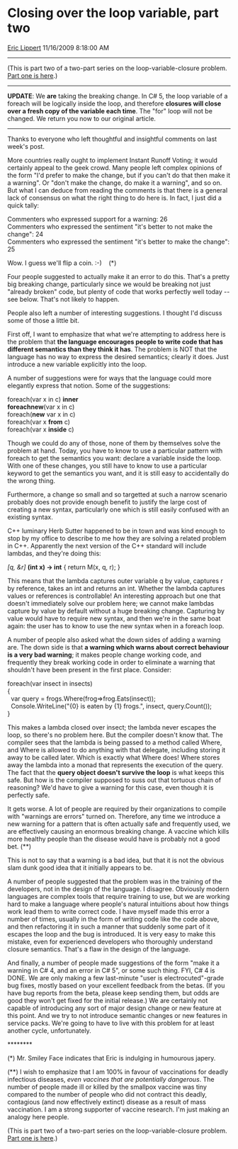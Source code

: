 <div id="page">

# Closing over the loop variable, part two

[Eric Lippert](https://social.msdn.microsoft.com/profile/Eric%20Lippert) 11/16/2009 8:18:00 AM

-----

<div id="content">

<div class="mine">

(This is part two of a two-part series on the loop-variable-closure problem. [Part one is here](http://blogs.msdn.com/b/ericlippert/archive/2009/11/12/closing-over-the-loop-variable-considered-harmful.aspx).)

-----

**UPDATE**: We **are** taking the breaking change. In C\# 5, the loop variable of a foreach will be logically inside the loop, and therefore **closures will close over a fresh copy of the variable each time**. The "for" loop will not be changed. We return you now to our original article.

-----

Thanks to everyone who left thoughtful and insightful comments on last week's post.

More countries really ought to implement Instant Runoff Voting; it would certainly appeal to the geek crowd. Many people left complex opinions of the form "I'd prefer to make the change, but if you can't do that then make it a warning". Or "don't make the change, do make it a warning", and so on. But what I can deduce from reading the comments is that there is a general lack of consensus on what the right thing to do here is. In fact, I just did a quick tally:

Commenters who expressed support for a warning: 26  
Commenters who expressed the sentiment "it's better to not make the change": 24  
Commenters who expressed the sentiment "it's better to make the change": 25

Wow. I guess we'll flip a coin. :-)    (\*)

Four people suggested to actually make it an error to do this. That's a pretty big breaking change, particularly since we would be breaking not just "already broken" code, but plenty of code that works perfectly well today -- see below. That's not likely to happen.

People also left a number of interesting suggestions. I thought I'd discuss some of those a little bit.

First off, I want to emphasize that what we're attempting to address here is the problem that **the language encourages people to write code that has different semantics than they think it has**. The problem is NOT that the language has no way to express the desired semantics; clearly it does. Just introduce a new variable explicitly into the loop.

A number of suggestions were for ways that the language could more elegantly express that notion. Some of the suggestions:

<span class="code"> </span>

foreach(var x in c) **inner**  
**foreachnew**(var x in c)  
foreach(**new** var x in c)  
foreach(var x **from** c)  
foreach(var x **inside** c)

Though we could do any of those, none of them by themselves solve the problem at hand. Today, you have to know to use a particular pattern with foreach to get the semantics you want: declare a variable inside the loop. With one of these changes, you still have to know to use a particular keyword to get the semantics you want, and it is still easy to accidentally do the wrong thing.

Furthermore, a change so small and so targetted at such a narrow scenario probably does not provide enough benefit to justify the large cost of creating a new syntax, particularly one which is still easily confused with an existing syntax.

C++ luminary Herb Sutter happened to be in town and was kind enough to stop by my office to describe to me how they are solving a related problem in C++. Apparently the next version of the C++ standard will include lambdas, and they're doing this:

<span class="code"> </span>

*\[q, \&r\]* **(int x) -\> int** { return M(x, q, r); }

This means that the lambda captures outer variable q by value, captures r by reference, takes an int and returns an int. Whether the lambda captures values or references is controllable\! An interesting approach but one that doesn't immediately solve our problem here; we cannot make lambdas capture by value by default without a huge breaking change. Capturing by value would have to require new syntax, and then we're in the same boat again: the user has to know to use the new syntax when in a foreach loop.

A number of people also asked what the down sides of adding a warning are. The down side is that **a warning which warns about correct behaviour is a very bad warning**; it makes people change working code, and frequently they break working code in order to eliminate a warning that shouldn't have been present in the first place. Consider:

<span class="code"> </span>

foreach(var insect in insects)  
{  
  var query = frogs.Where(frog=\>frog.Eats(insect));  
  Console.WriteLine("{0} is eaten by {1} frogs.", insect, query.Count());  
}

This makes a lambda closed over insect; the lambda never escapes the loop, so there's no problem here. But the compiler doesn't know that. The compiler sees that the lambda is being passed to a method called Where, and Where is allowed to do anything with that delegate, including storing it away to be called later. Which is exactly what Where does\! Where stores away the lambda into a monad that represents the execution of the query. The fact that the **query object doesn't survive the loop** is what keeps this safe. But how is the compiler supposed to suss out that tortuous chain of reasoning? We'd have to give a warning for this case, even though it is perfectly safe.

It gets worse. A lot of people are required by their organizations to compile with "warnings are errors" turned on. Therefore, any time we introduce a new warning for a pattern that is often actually safe and frequently used, we are effectively causing an enormous breaking change. A vaccine which kills more healthy people than the disease would have is probably not a good bet. (\*\*)

This is not to say that a warning is a bad idea, but that it is not the obvious slam dunk good idea that it initially appears to be.

A number of people suggested that the problem was in the training of the developers, not in the design of the language. I disagree. Obviously modern languages are complex tools that require training to use, but we are working hard to make a language where people's natural intuitions about how things work lead them to write correct code. I have myself made this error a number of times, usually in the form of writing code like the code above, and then refactoring it in such a manner that suddenly some part of it escapes the loop and the bug is introduced. It is very easy to make this mistake, even for experienced developers who thoroughly understand closure semantics. That's a flaw in the design of the language.

And finally, a number of people made suggestions of the form "make it a warning in C\# 4, and an error in C\# 5", or some such thing. FYI, C\# 4 is DONE. We are only making a few last-minute "user is electrocuted"-grade bug fixes, mostly based on your excellent feedback from the betas. (If you have bug reports from the beta, please keep sending them, but odds are good they won't get fixed for the initial release.) We are certainly not capable of introducing any sort of major design change or new feature at this point. And we try to not introduce semantic changes or new features in service packs. We're going to have to live with this problem for at least another cycle, unfortunately.

\*\*\*\*\*\*\*\*

(\*) Mr. Smiley Face indicates that Eric is indulging in humourous japery.

(\*\*) I wish to emphasize that I am 100% in favour of vaccinations for deadly infectious diseases, *even vaccines that are potentially dangerous*. The number of people made ill or killed by the smallpox vaccine was tiny compared to the number of people who did not contract this deadly, contagious (and now effectively extinct) disease as a result of mass vaccination. I am a strong supporter of vaccine research. I'm just making an analogy here people.

(This is part two of a two-part series on the loop-variable-closure problem. [Part one is here](http://blogs.msdn.com/b/ericlippert/archive/2009/11/12/closing-over-the-loop-variable-considered-harmful.aspx).)

 

</div>

</div>

</div>

